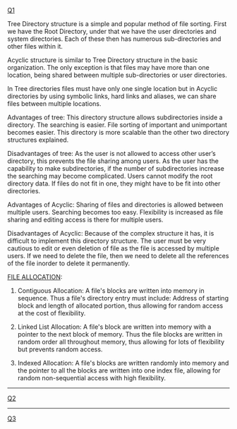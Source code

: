 
[Q1](https://www.geeksforgeeks.org/structures-of-directory-in-operating-system/)

Tree Directory structure is a simple and popular method of file sorting.
First we have the Root Directory, under that we have the user directories and system directories. Each of these then has numerous sub-directories and other files within it.

Acyclic structure is similar to Tree Directory structure in the basic organization. The only exception is that files may have more than one location, being shared between multiple sub-directories or user directories.

In Tree directories files must have only one single location but in Acyclic directories by using symbolic links, hard links and aliases, we can share files between multiple locations.

Advantages of tree:
This directory structure allows subdirectories inside a directory.
The searching is easier.
File sorting of important and unimportant becomes easier.
This directory is more scalable than the other two directory structures explained.

Disadvantages of tree:
As the user is not allowed to access other user’s directory, this prevents the file sharing among users.
As the user has the capability to make subdirectories, if the number of subdirectories increase the searching may become complicated.
Users cannot modify the root directory data.
If files do not fit in one, they might have to be fit into other directories.


Advantages of Acyclic:
Sharing of files and directories is allowed between multiple users.
Searching becomes too easy.
Flexibility is increased as file sharing and editing access is there for multiple users.

Disadvantages of Acyclic:
Because of the complex structure it has, it is difficult to implement this directory structure.
The user must be very cautious to edit or even deletion of file as the file is accessed by multiple users.
If we need to delete the file, then we need to delete all the references of the file inorder to delete it permanently.

[FILE ALLOCATION](https://www.geeksforgeeks.org/file-allocation-methods/):

1) Contiguous Allocation:
A file's blocks are written into memory in sequence.
Thus a file's directory entry must include: Address of starting block and length of allocated portion, thus allowing for random access at the cost of flexibility.

2) Linked List Allocation:
A file's block are written into memory with a pointer to the next block of memory.
Thus the file blocks are written in random order all throughout memory, thus allowing for lots of flexibility but prevents random access.

3) Indexed Allocation:
A file's blocks are written randomly into memory and the pointer to all the blocks are written into one index file, allowing for random non-sequential access with high flexibility.

---

[Q2](https://www.geeksforgeeks.org/architecture-of-linux-operating-system/)

---

[Q3]()
